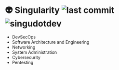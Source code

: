 # 👽 Singularity ![last commit](https://img.shields.io/github/last-commit/singudotdev/singudotdev.github.io) <img src="https://img.shields.io/badge/Singu-DEV-green" alt="singudotdev" />

- DevSecOps
- Software Architecture and Engineering
- Networking
- System Administration
- Cybersecurity
- Pentesting
